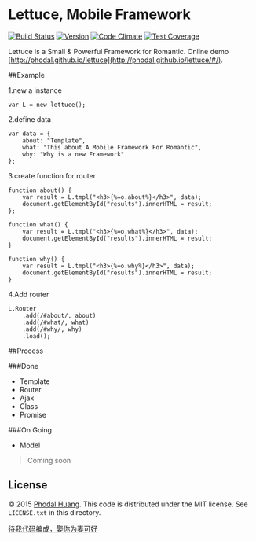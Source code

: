 # Lettuce, Mobile Framework

[![Build Status](https://api.travis-ci.org/phodal/lettuce.png)](https://travis-ci.org/phodal/lettuce)
[![Version](http://img.shields.io/npm/v/lettuce.svg)](http://http://img.shields.io/npm/v/lettuce.svg)
[![Code Climate](https://codeclimate.com/github/phodal/lettuce/badges/gpa.svg)](https://codeclimate.com/github/phodal/lettuce)
[![Test Coverage](https://codeclimate.com/github/phodal/lettuce/badges/coverage.svg)](https://codeclimate.com/github/phodal/lettuce)

Lettuce is a Small & Powerful Framework for Romantic.  Online demo [http://phodal.github.io/lettuce](http://phodal.github.io/lettuce/#/).

##Example

1.new a instance 

    var L = new lettuce();

2.define data

    var data = {
        about: "Template",
        what: "This about A Mobile Framework For Romantic",
        why: "Why is a new Framework"
    };


3.create function for router 

    function about() {
        var result = L.tmpl("<h3>{%=o.about%}</h3>", data);
        document.getElementById("results").innerHTML = result;
    };

    function what() {
        var result = L.tmpl("<h3>{%=o.what%}</h3>", data);
        document.getElementById("results").innerHTML = result;
    }

    function why() {
        var result = L.tmpl("<h3>{%=o.why%}</h3>", data);
        document.getElementById("results").innerHTML = result;
    }

4.Add router

    L.Router
        .add(/#about/, about)
        .add(/#what/, what)
        .add(/#why/, why)
        .load();


##Process

###Done

- Template
- Router
- Ajax
- Class
- Promise 

###On Going

- Model

> Coming soon



## License

© 2015 [Phodal Huang](http://www.phodal.com). This code is distributed under the MIT license. See `LICENSE.txt` in this directory.

[待我代码编成，娶你为妻可好](http://www.xuntayizhan.com/person/ji-ke-ai-qing-zhi-er-shi-dai-wo-dai-ma-bian-cheng-qu-ni-wei-qi-ke-hao-wan/)
